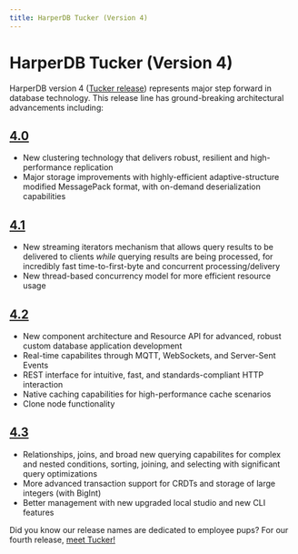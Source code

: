```yaml
---
title: HarperDB Tucker (Version 4)
---
```


# HarperDB Tucker (Version 4)

HarperDB version 4 ([Tucker release](./tucker)) represents major step forward in database technology. This release line has ground-breaking architectural advancements including:

## [4.0](./4.0.0)
* New clustering technology that delivers robust, resilient and high-performance replication
* Major storage improvements with highly-efficient adaptive-structure modified MessagePack format, with on-demand deserialization capabilities

## [4.1](./4.1.0)
* New streaming iterators mechanism that allows query results to be delivered to clients _while_ querying results are being processed, for incredibly fast time-to-first-byte and concurrent processing/delivery
* New thread-based concurrency model for more efficient resource usage

## [4.2](./4.2.0)
* New component architecture and Resource API for advanced, robust custom database application development
* Real-time capabilites through MQTT, WebSockets, and Server-Sent Events
* REST interface for intuitive, fast, and standards-compliant HTTP interaction
* Native caching capabilities for high-performance cache scenarios
* Clone node functionality

## [4.3](./4.3.0)
* Relationships, joins, and broad new querying capabilites for complex and nested conditions, sorting, joining, and selecting with significant query optimizations
* More advanced transaction support for CRDTs and storage of large integers (with BigInt)
* Better management with new upgraded local studio and new CLI features

Did you know our release names are dedicated to employee pups? For our fourth release, [meet Tucker!](./tucker)
